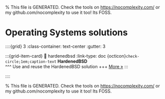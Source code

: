 
% This file is GENERATED. Check the tools on https://nocomplexity.com/ or my github.com/nocomplexity to use it too! Its FOSS. 

# Operating Systems solutions 
::::{grid} 3
:class-container: text-center
:gutter: 3 

:::{grid-item-card}
:link: hardenedbsd
:link-type: doc
{octicon}`check-circle;1em;caption-text` **HardenedBSD**        
^^^
Use and reuse the HardenedBSD solution
+++
[More »](hardenedbsd)
:::

::::


% This file is GENERATED. Check the tools on https://nocomplexity.com/ or my github.com/nocomplexity to use it too! Its FOSS. 


